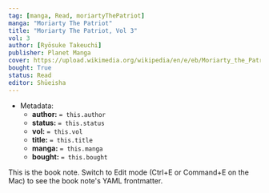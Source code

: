```yaml
---
tag: [manga, Read, moriartyThePatriot]
manga: "Moriarty The Patriot"
title: "Moriarty The Patriot, Vol 3"
vol: 3
author: [Ryōsuke Takeuchi]
publisher: Planet Manga
cover: https://upload.wikimedia.org/wikipedia/en/e/eb/Moriarty_the_Patriot_volume_1_cover.jpg
bought: True
status: Read
editor: Shūeisha
---
```


- Metadata:
    - **author:** `= this.author`
    - **status:** `= this.status`
    - **vol:** `= this.vol`
    - **title:** `= this.title`
    - **manga:** `= this.manga`
    - **bought:** `= this.bought`

This is the book note. Switch to Edit mode (Ctrl+E or Command+E on the Mac) to see the book note's YAML frontmatter.